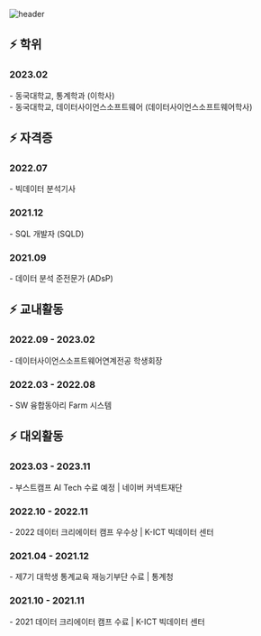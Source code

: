 ![header](https://capsule-render.vercel.app/api?type=waving&color=timeAuto&height=300&section=header&text=JOOHYEONG's%20Github&fontSize=80)

## ⚡ 학위

<h3>2023.02</h3>
- 동국대학교, 통계학과 (이학사)<br>
- 동국대학교, 데이터사이언스소프트웨어 (데이터사이언스소프트웨어학사)

<br>

## ⚡  자격증

<h3>2022.07</h3>
- 빅데이터 분석기사

<h3>2021.12</h3>
- SQL 개발자 (SQLD)

<h3>2021.09</h3>
- 데이터 분석 준전문가 (ADsP)

<br>

## ⚡  교내활동

<h3>2022.09 - 2023.02</h3>
- 데이터사이언스소프트웨어연계전공 학생회장

<h3>2022.03 - 2022.08</h3>
- SW 융합동아리 Farm 시스템

<br>

## ⚡  대외활동
<h3>2023.03 - 2023.11</h3>
- 부스트캠프 AI Tech 수료 예정 | 네이버 커넥트재단

<h3>2022.10 - 2022.11</h3>
- 2022 데이터 크리에이터 캠프 우수상 | K-ICT 빅데이터 센터

<h3>2021.04 - 2021.12</h3>
- 제7기 대학생 통계교육 재능기부단 수료 | 통계청

<h3>2021.10 - 2021.11</h3>
- 2021 데이터 크리에이터 캠프 수료 | K-ICT 빅데이터 센터

<br>
